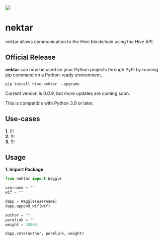 ![](/resources/banner.png)

# nektar
nektar allows communication to the Hive blockchain using the Hive API.

## Official Release
**nektar** can now be used on your Python projects through PyPi by running pip command on a Python-ready environment.

`pip install hive-nektar --upgrade`

Current version is 0.0.9, but more updates are coming soon.

This is compatible with Python 3.9 or later.

## Use-cases
**1.** !!! <br>
**2.** !!! <br>
**3.** !!! <br>

## Usage
**1. Import Package**
```python
from nektar import Waggle

username = ""
wif = ""

dapp = Waggle(username)
dapp.append_wif(wif)

author = ""
permlink = ""
weight = 10000

dapp.vote(author, permlink, weight)
```